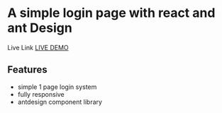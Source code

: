# A simple login page with react and ant Design

Live Link [LIVE DEMO](https://react-ant-design-login.netlify.app/)



## Features
- simple 1 page login system
- fully responsive
- antdesign component library


